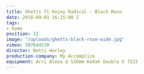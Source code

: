 ```yaml
---
title: Ghetts ft Kojey Radical - Black Rose
date: 2018-09-01 16:25:00 Z
tags:
- home
position: 12
image: "/uploads/ghetts-black-rose-wide.jpg"
vimeo: 287644230
director: Netti Hurley
production-company: My Accomplice
equipment: Arri Alexa & S16mm Kodak Double X 7222
---
```


